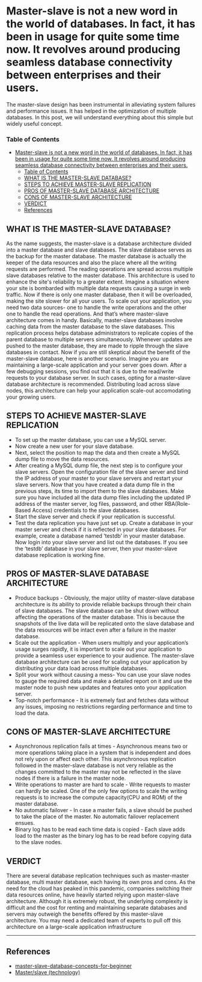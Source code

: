 # Master-slave is not a new word in the world of databases. In fact, it has been in usage for quite some time now. It revolves around producing seamless database connectivity between enterprises and their users.
The master-slave design has been instrumental in alleviating system failures and performance issues. It has helped in the optimization of multiple databases.
In this post, we will understand everything about this simple but widely useful concept.
### Table of Contents
- [Master-slave is not a new word in the world of databases. In fact, it has been in usage for quite some time now. It revolves around producing seamless database connectivity between enterprises and their users.](#master-slave-is-not-a-new-word-in-the-world-of-databases-in-fact-it-has-been-in-usage-for-quite-some-time-now-it-revolves-around-producing-seamless-database-connectivity-between-enterprises-and-their-users)
    - [Table of Contents](#table-of-contents)
  - [WHAT IS THE MASTER-SLAVE DATABASE?](#what-is-the-master-slave-database)
  - [STEPS TO ACHIEVE MASTER-SLAVE REPLICATION](#steps-to-achieve-master-slave-replication)
  - [PROS OF MASTER-SLAVE DATABASE ARCHITECTURE](#pros-of-master-slave-database-architecture)
  - [CONS OF MASTER-SLAVE ARCHITECTURE](#cons-of-master-slave-architecture)
  - [VERDICT](#verdict)
  - [References](#references)
## WHAT IS THE MASTER-SLAVE DATABASE?
As the name suggests, the master-slave is a database architecture divided into a master database and slave databases. The slave database serves as the backup for the master database.
The master database is actually the keeper of the data resources and also the place where all the writing requests are performed. The reading operations are spread across multiple slave databases relative to the master database. This architecture is used to enhance the site's reliability to a greater extent.
Imagine a situation where your site is bombarded with multiple data requests causing a surge in web traffic. Now if there is only one master database, then it will be overloaded, making the site slower for all your users.
To scale out your application, you need two data sources- one to handle the write operations and the other one to handle the read operations. And that’s where master-slave architecture comes in handy.
Basically, master-slave databases involve caching data from the master database to the slave databases. This replication process helps database administrators to replicate copies of the parent database to multiple servers simultaneously. Whenever updates are pushed to the master database, they are made to ripple through the slave databases in contact.
Now if you are still skeptical about the benefit of the master-slave database, here is another scenario.
Imagine you are maintaining a large-scale application and your server goes down. After a few debugging sessions, you find out that it is due to the read/write requests to your database server. In such cases, opting for a master-slave database architecture is recommended. Distributing load across slave nodes, this architecture can help your application scale-out accomodating your growing users.
## STEPS TO ACHIEVE MASTER-SLAVE REPLICATION
- To set up the master database, you can use a MySQL server.
- Now create a new user for your slave database.
- Next, select the position to map the data and then create a MySQL dump file to move the data resources.
- After creating a MySQL dump file, the next step is to configure your slave servers. Open the configuration file of the slave server and bind the IP address of your master to your slave servers and restart your slave servers.
Now that you have created a data dump file in the previous steps, its time to import them to the slave databases. Make sure you have included all the data dump files including the updated IP address of the master server, log files, password, and other RBA(Role-Based Access) credentials to the slave databases.
- Start the slave server and check if your replication is successful.
- Test the data replication you have just set up. Create a database in your master server and check if it is reflected in your slave databases. For example, create a database named ‘testdb’ in your master database. Now login into your slave server and list out the databases. If you see the ‘testdb’ database in your slave server, then your master-slave database replication is working fine.
## PROS OF MASTER-SLAVE DATABASE ARCHITECTURE
- Produce backups - Obviously, the major utility of master-slave database architecture is its ability to provide reliable backups through their chain of slave databases. The slave database can be shut down without affecting the operations of the master database. This is because the snapshots of the live data will be replicated onto the slave database and the data resources will be intact even after a failure in the master database.
- Scale out the application - When users multiply and your application’s usage surges rapidly, it is important to scale out your application to provide a seamless user experience to your audience. The master-slave database architecture can be used for scaling out your application by distributing your data load across multiple databases.
- Split your work without causing a mess- You can use your slave nodes to gauge the required data and make a detailed report on it and use the master node to push new updates and features onto your application server.
- Top-notch performance - It is extremely fast and fetches data without any issues, imposing no restrictions regarding performance and time to load the data.
## CONS OF MASTER-SLAVE ARCHITECTURE
- Asynchronous replication fails at times - Asynchronous means two or more operations taking place in a system that is independent and does not rely upon or affect each other. This asynchronous replication followed in the master-slave database is not very reliable as the changes committed to the master may not be reflected in the slave nodes if there is a failure in the master node.
- Write operations to master are hard to scale - Write requests to master can hardly be scaled. One of the only few options to scale the writing requests is to increase the compute capacity(CPU and ROM) of the master database.
- No automatic failover - In case a master fails, a slave should be pushed to take the place of the master. No automatic failover replacement ensues.
- Binary log has to be read each time data is copied - Each slave adds load to the master as the binary log has to be read before copying data to the slave nodes.
## VERDICT
There are several database replication techniques such as master-master database, multi master database, each having its own pros and cons. As the need for the cloud has peaked in this pandemic, companies switching their data resources online, have heavily started relying upon master-slave architecture.
Although it is extremely robust, the underlying complexity is difficult and the cost for renting and maintaining separate databases and servers may outweigh the benefits offered by this master-slave architecture. You may need a dedicated team of experts to pull off this architecture on a large-scale application infrastructure

------------
## References
- [master-slave-database-concepts-for-beginner](https://www.partech.nl/nl/publicaties/2021/12/master-slave-database-concepts-for-beginners#)
- [Master/slave (technology)](https://en.wikipedia.org/wiki/Master/slave_(technology))